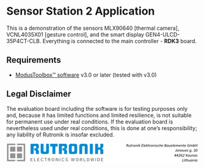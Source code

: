 # Sensor Station 2 Application

This is a demonstration of the sensors MLX90640 [thermal camera], VCNL4035X01 [gesture control], and the smart display GEN4-ULCD-35P4CT-CLB. Everything is connected to the main controller - **RDK3** board.

## Requirements

- [ModusToolbox&trade; software](https://www.infineon.com/modustoolbox) v3.0 or later (tested with v3.0)

   

## Legal Disclaimer

The evaluation board including the software is for testing purposes only and, because it has limited functions and limited resilience, is not suitable for permanent use under real conditions. If the evaluation board is nevertheless used under real conditions, this is done at one’s responsibility; any liability of Rutronik is insofar excluded. 

<img src="images/rutronik_origin_kaunas.png" style="zoom:50%;" />